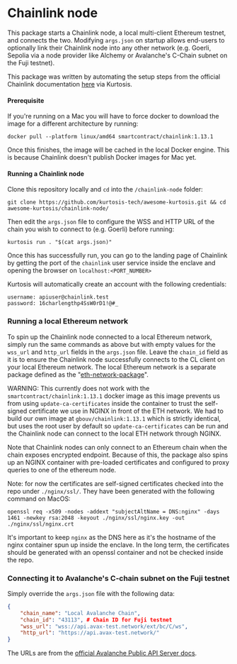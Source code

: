 Chainlink node
==============

This package starts a Chainlink node, a local multi-client Ethereum testnet, and connects the two. Modifying `args.json` on startup allows end-users to optionally link their Chainlink node into any other network (e.g. Goerli, Sepolia via a node provider like Alchemy or Avalanche's C-Chain subnet on the Fuji testnet).

This package was written by automating the setup steps from the official Chainlink documentation [here](https://docs.chain.link/chainlink-nodes/v1/running-a-chainlink-node) via Kurtosis.

#### Prerequisite
If you're running on a Mac you will have to force docker to download the image for a different architecture by running:
```
docker pull --platform linux/amd64 smartcontract/chainlink:1.13.1
```
Once this finishes, the image will be cached in the local Docker engine. This is because Chainlink doesn't publish Docker images for Mac yet.

#### Running a Chainlink node
Clone this repository locally and `cd` into the `/chainlink-node` folder: 
```
git clone https://github.com/kurtosis-tech/awesome-kurtosis.git && cd awesome-kurtosis/chainlink-node/
```
Then edit the `args.json` file to configure the WSS and HTTP URL of the chain you wish to connect to (e.g. Goerli) before running:

```
kurtosis run . "$(cat args.json)"
```

Once this has successfully run, you can go to the landing page of Chainlink by getting the port of the `chainlink` user service inside the enclave and opening the browser on `localhost:<PORT_NUMBER>`

Kurtosis will automatically create an account with the following credentials:
```
username: apiuser@chainlink.test
password: 16charlengthp4SsW0rD1!@#_
```

### Running a local Ethereum network
To spin up the Chainlink node connected to a local Ethereum network, simply run the same commands as above but with empty values for the `wss_url` and `http_url` fields in the `args.json` file. Leave the `chain_id` field as it is to ensure the Chainlink node successfully connects to the CL client on your local Ethereum network. The local Ethereum network is a separate package defined as the "[eth-network-package](https://github.com/kurtosis-tech/eth-network-package)".

WARNING: This currently does not work with the `smartcontract/chainlink:1.13.1` docker image as this image prevents us from using `update-ca-certificates` inside the container to trust the self-signed certificate we use in NGINX in front of the ETH network. We had to build our own image at `gbouv/chainlink:1.13.1` which is strictly identical, but uses the root user by default so `update-ca-certificates` can be run and the Chainlink node can connect to the local ETH network through NGINX.

Note that Chainlink nodes can only connect to an Ethereum chain when the chain exposes encrypted endpoint. Because of this, the package also spins up an NGINX container with pre-loaded certificates and configured to proxy queries 
to one of the ethereum node.

Note: for now the certificates are self-signed certificates checked into  the repo under `./nginx/ssl/`. They have been generated with the following command on MacOS:
```
openssl req -x509 -nodes -addext "subjectAltName = DNS:nginx" -days 1461 -newkey rsa:2048 -keyout ./nginx/ssl/nginx.key -out ./nginx/ssl/nginx.crt
```
It's important to keep `nginx` as the DNS here as it's the hostname of the nginx container spun up inside the enclave. In the long term, the certificates should be generated with an openssl container and not be checked inside the repo.

### Connecting it to Avalanche's C-chain subnet on the Fuji testnet 
Simply override the `args.json` file with the following data:
```json
{
    "chain_name": "Local Avalanche Chain",
    "chain_id": "43113", # Chain ID for Fuji testnet
    "wss_url": "wss://api.avax-test.network/ext/bc/C/ws", 
    "http_url": "https://api.avax-test.network/"
}
```

The URLs are from the [official Avalanche Public API Server docs](https://docs.avax.network/apis/avalanchego/public-api-server#using-the-public-api-nodes).
